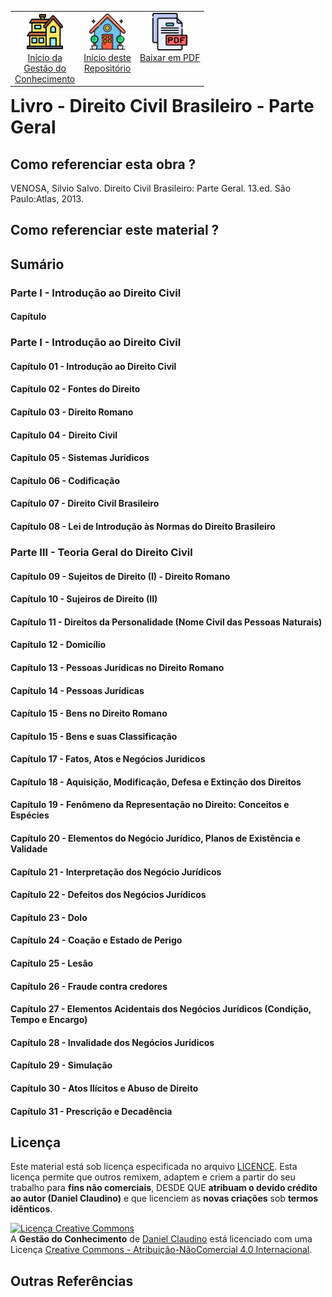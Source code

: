 <table align="right" border="0">
  <tr>
    <td align="center" valign="top">
      <a href="https://github.com/dnlclaudino/gestao-do-conhecimento#readme">
        <img src="https://github.com/dnlclaudino/imagens/blob/master/icones/icone-casa3.png?raw=true" heigh="60" width="60"><br>Início da <br>Gestão do <br>Conhecimento
      </a>
    </td>
    <td align="center" valign="top">
      <a href="https://github.com/dnlclaudino/direito-civil#readme">
        <img src="https://github.com/dnlclaudino/imagens/blob/master/icones/icone-casa2.png?raw=true" heigh="60" width="60"><br>Início deste <br>Repositório
      </a>
    </td>
    <td align="center" valign="top">
      <a href="https://github.com/dnlclaudino/direito-civil#readme">
        <img src="https://github.com/dnlclaudino/imagens/blob/master/icones-aplicativos/pdf/pdf.png?raw=true" heigh="60" width="60"><br>Baixar em PDF
      </a>
    </td>
  </tr>
</table><br><br><br><br><br>

# Livro - Direito Civil Brasileiro - Parte Geral

## Como referenciar esta obra ?

VENOSA, Silvio Salvo. Direito Civil Brasileiro: Parte Geral. 13.ed. São Paulo:Atlas, 2013.

## Como referenciar este material ?

## Sumário

### Parte I - Introdução ao Direito Civil

#### Capítulo 

### Parte I - Introdução ao Direito Civil

#### Capítulo 01 - Introdução ao Direito Civil
#### Capítulo 02 - Fontes do Direito
#### Capítulo 03 - Direito Romano
#### Capítulo 04 - Direito Civil
#### Capítulo 05 - Sistemas Jurídicos
#### Capítulo 06 - Codificação
#### Capítulo 07 - Direito Civil Brasileiro
#### Capítulo 08 - Lei de Introdução às Normas do Direito Brasileiro

### Parte III - Teoria Geral do Direito Civil

#### Capítulo 09 - Sujeitos de Direito (I) - Direito Romano
#### Capítulo 10 - Sujeiros de Direito (II)
#### Capítulo 11 - Direitos da Personalidade (Nome Civil das Pessoas Naturais)
#### Capítulo 12 - Domicílio
#### Capítulo 13 - Pessoas Jurídicas no Direito Romano
#### Capítulo 14 - Pessoas Jurídicas
#### Capítulo 15 - Bens no Direito Romano
#### Capítulo 15 - Bens e suas Classificação
#### Capítulo 17 - Fatos, Atos e Negócios Jurídicos
#### Capítulo 18 - Aquisição, Modificação, Defesa e Extinção dos Direitos
#### Capítulo 19 - Fenômeno da Representação no Direito: Conceitos e Espécies
#### Capítulo 20 - Elementos do Negócio Jurídico, Planos de Existência e Validade
#### Capítulo 21 - Interpretação dos Negócio Jurídicos
#### Capítulo 22 - Defeitos dos Negócios Jurídicos
#### Capítulo 23 - Dolo
#### Capítulo 24 - Coação e Estado de Perigo
#### Capítulo 25 - Lesão
#### Capítulo 26 - Fraude contra credores
#### Capítulo 27 - Elementos Acidentais dos Negócios Jurídicos (Condição, Tempo e Encargo)
#### Capítulo 28 - Invalidade dos Negócios Jurídicos
#### Capítulo 29 - Simulação
#### Capítulo 30 - Atos Ilícitos e Abuso de Direito
#### Capítulo 31 - Prescrição e Decadência

## Licença

Este material está sob licença especificada no arquivo [LICENCE](../LICENSE). Esta licença permite que outros remixem, adaptem e criem a partir do seu trabalho para **fins não comerciais**, DESDE QUE **atribuam o devido crédito ao autor (Daniel Claudino)** e que licenciem as **novas criações** sob **termos idênticos**.

<a rel="license" href="http://creativecommons.org/licenses/by-nc/4.0/"><img alt="Licença Creative Commons" style="border-width:0" src="https://i.creativecommons.org/l/by-nc/4.0/88x31.png" /></a><br /><span xmlns:dct="http://purl.org/dc/terms/" href="http://purl.org/dc/dcmitype/Text" property="dct:title" rel="dct:type">A <b>Gestão do Conhecimento</b></span> de <a xmlns:cc="http://creativecommons.org/ns#" href="https://github.com/dnlclaudino/gestao-do-conhecimento" property="cc:attributionName" rel="cc:attributionURL">Daniel Claudino</a> está licenciado com uma Licença <a rel="license" href="http://creativecommons.org/licenses/by-nc/4.0/">Creative Commons - Atribuição-NãoComercial 4.0 Internacional</a>.

## Outras Referências
